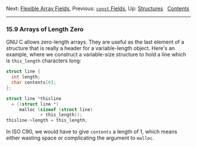 Next: [Flexible Array Fields](Flexible-Array-Fields.md), Previous:
[`const` Fields](const-Fields.md), Up: [Structures](Structures.md)  
[Contents](index.md#SEC_Contents "Table of contents")  

------------------------------------------------------------------------


### 15.9 Arrays of Length Zero 


GNU C allows zero-length arrays. They are useful as the last element of
a structure that is really a header for a variable-length object. Here's
an example, where we construct a variable-size structure to hold a line
which is `this_length` characters long:

``` C
struct line {
  int length;
  char contents[0];
};

struct line *thisline
  = ((struct line *)
     malloc (sizeof (struct line)
             + this_length));
thisline->length = this_length;
```

In ISO C90, we would have to give `contents` a length of 1, which means
either wasting space or complicating the argument to `malloc`.
